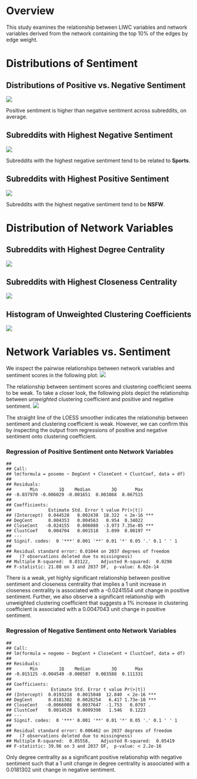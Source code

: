 Overview
========

This study examines the relationship between LIWC variables and network variables derived from the network containing the top 10% of the edges by edge weight.

Distributions of Sentiment
==========================

Distributions of Positive vs. Negative Sentiment
------------------------------------------------

![](liwc_analysis1_files/figure-markdown_github/unnamed-chunk-3-1.png)

Positive sentiment is higher than negative sentiment across subreddits, on average.

Subreddits with Highest Negative Sentiment
------------------------------------------

![](liwc_analysis1_files/figure-markdown_github/unnamed-chunk-4-1.png)

Subreddits with the highest negative sentiment tend to be related to **Sports**.

Subreddits with Highest Positive Sentiment
------------------------------------------

![](liwc_analysis1_files/figure-markdown_github/unnamed-chunk-5-1.png)

Subreddits with the highest negative sentiment tend to be **NSFW**.

Distribution of Network Variables
=================================

Subreddits with Highest Degree Centrality
-----------------------------------------

![](liwc_analysis1_files/figure-markdown_github/unnamed-chunk-6-1.png)

Subreddits with Highest Closeness Centrality
--------------------------------------------

![](liwc_analysis1_files/figure-markdown_github/unnamed-chunk-7-1.png)

Histogram of Unweighted Clustering Coefficients
-----------------------------------------------

![](liwc_analysis1_files/figure-markdown_github/unnamed-chunk-8-1.png)

Network Variables vs. Sentiment
===============================

We inspect the pairwise relationships between network variables and sentiment scores in the following plot: ![](liwc_analysis1_files/figure-markdown_github/unnamed-chunk-9-1.png)

The relationship between sentiment scores and clustering coefficient seems to be weak. To take a closer look, the following plots depict the relationship between *unweighted* clustering coefficient and positive and negative sentiment. ![](liwc_analysis1_files/figure-markdown_github/unnamed-chunk-10-1.png)

The straight line of the LOESS smoother indicates the relationship between sentiment and clustering coefficient is weak. However, we can confirm this by inspecting the output from regressions of positive and negative sentiment onto clustering coefficient.

### Regression of Positive Sentiment onto Network Variables

    ## 
    ## Call:
    ## lm(formula = posemo ~ DegCent + CloseCent + ClustCoef, data = df)
    ## 
    ## Residuals:
    ##       Min        1Q    Median        3Q       Max 
    ## -0.037970 -0.006029 -0.001651  0.003868  0.067515 
    ## 
    ## Coefficients:
    ##              Estimate Std. Error t value Pr(>|t|)    
    ## (Intercept)  0.044528   0.002430  18.322  < 2e-16 ***
    ## DegCent      0.004353   0.004563   0.954  0.34022    
    ## CloseCent   -0.024155   0.006080  -3.973 7.35e-05 ***
    ## ClustCoef    0.004704   0.001518   3.099  0.00197 ** 
    ## ---
    ## Signif. codes:  0 '***' 0.001 '**' 0.01 '*' 0.05 '.' 0.1 ' ' 1
    ## 
    ## Residual standard error: 0.01044 on 2037 degrees of freedom
    ##   (7 observations deleted due to missingness)
    ## Multiple R-squared:  0.03122,    Adjusted R-squared:  0.0298 
    ## F-statistic: 21.88 on 3 and 2037 DF,  p-value: 6.02e-14

There is a weak, yet highly significant relationship between positive sentiment and closeness centrality that implies a 1 unit increase in closeness centrality is associated with a -0.0241554 unit change in positive sentiment. Further, we also observe a significant relationship with unweighted clustering coefficient that suggests a 1% increase in clustering coefficient is associated with a 0.0047043 unit change in positive sentiment.

### Regression of Negative Sentiment onto Network Variables

    ## 
    ## Call:
    ## lm(formula = negemo ~ DegCent + CloseCent + ClustCoef, data = df)
    ## 
    ## Residuals:
    ##       Min        1Q    Median        3Q       Max 
    ## -0.015125 -0.004549 -0.000587  0.003588  0.111331 
    ## 
    ## Coefficients:
    ##               Estimate Std. Error t value Pr(>|t|)    
    ## (Intercept)  0.0193218  0.0015048  12.840  < 2e-16 ***
    ## DegCent      0.0181302  0.0028254   6.417 1.73e-10 ***
    ## CloseCent   -0.0066008  0.0037647  -1.753   0.0797 .  
    ## ClustCoef    0.0014528  0.0009398   1.546   0.1223    
    ## ---
    ## Signif. codes:  0 '***' 0.001 '**' 0.01 '*' 0.05 '.' 0.1 ' ' 1
    ## 
    ## Residual standard error: 0.006462 on 2037 degrees of freedom
    ##   (7 observations deleted due to missingness)
    ## Multiple R-squared:  0.05558,    Adjusted R-squared:  0.05419 
    ## F-statistic: 39.96 on 3 and 2037 DF,  p-value: < 2.2e-16

Only degree centrality as a significant positive relationship with negative sentiment such that a 1 unit change in degree centrality is associated with a 0.0181302 unit change in negative sentiment.
